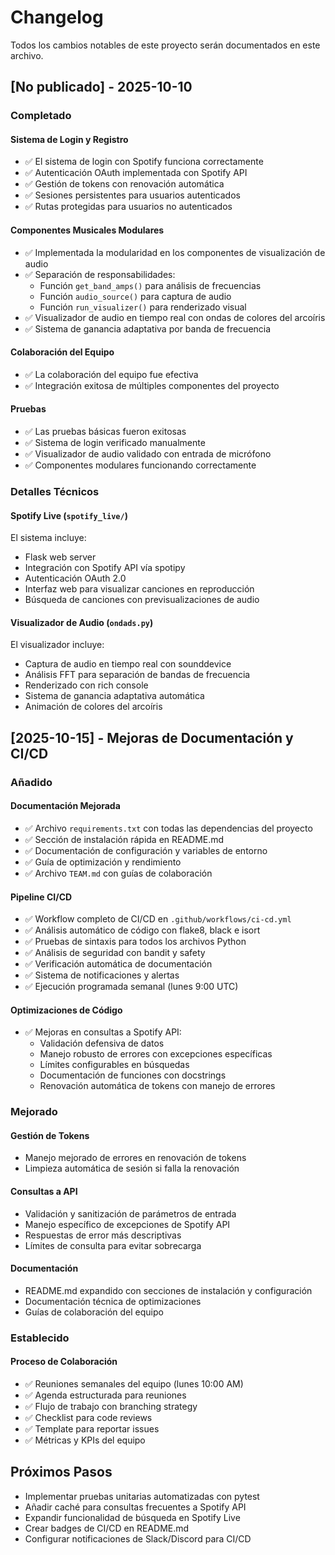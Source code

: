 # Changelog

Todos los cambios notables de este proyecto serán documentados en este archivo.

## [No publicado] - 2025-10-10

### Completado

#### Sistema de Login y Registro
- ✅ El sistema de login con Spotify funciona correctamente
- ✅ Autenticación OAuth implementada con Spotify API
- ✅ Gestión de tokens con renovación automática
- ✅ Sesiones persistentes para usuarios autenticados
- ✅ Rutas protegidas para usuarios no autenticados

#### Componentes Musicales Modulares
- ✅ Implementada la modularidad en los componentes de visualización de audio
- ✅ Separación de responsabilidades:
  - Función `get_band_amps()` para análisis de frecuencias
  - Función `audio_source()` para captura de audio
  - Función `run_visualizer()` para renderizado visual
- ✅ Visualizador de audio en tiempo real con ondas de colores del arcoíris
- ✅ Sistema de ganancia adaptativa por banda de frecuencia

#### Colaboración del Equipo
- ✅ La colaboración del equipo fue efectiva
- ✅ Integración exitosa de múltiples componentes del proyecto

#### Pruebas
- ✅ Las pruebas básicas fueron exitosas
- ✅ Sistema de login verificado manualmente
- ✅ Visualizador de audio validado con entrada de micrófono
- ✅ Componentes modulares funcionando correctamente

### Detalles Técnicos

#### Spotify Live (`spotify_live/`)
El sistema incluye:
- Flask web server
- Integración con Spotify API vía spotipy
- Autenticación OAuth 2.0
- Interfaz web para visualizar canciones en reproducción
- Búsqueda de canciones con previsualizaciones de audio

#### Visualizador de Audio (`ondads.py`)
El visualizador incluye:
- Captura de audio en tiempo real con sounddevice
- Análisis FFT para separación de bandas de frecuencia
- Renderizado con rich console
- Sistema de ganancia adaptativa automática
- Animación de colores del arcoíris

## [2025-10-15] - Mejoras de Documentación y CI/CD

### Añadido

#### Documentación Mejorada
- ✅ Archivo `requirements.txt` con todas las dependencias del proyecto
- ✅ Sección de instalación rápida en README.md
- ✅ Documentación de configuración y variables de entorno
- ✅ Guía de optimización y rendimiento
- ✅ Archivo `TEAM.md` con guías de colaboración

#### Pipeline CI/CD
- ✅ Workflow completo de CI/CD en `.github/workflows/ci-cd.yml`
- ✅ Análisis automático de código con flake8, black e isort
- ✅ Pruebas de sintaxis para todos los archivos Python
- ✅ Análisis de seguridad con bandit y safety
- ✅ Verificación automática de documentación
- ✅ Sistema de notificaciones y alertas
- ✅ Ejecución programada semanal (lunes 9:00 UTC)

#### Optimizaciones de Código
- ✅ Mejoras en consultas a Spotify API:
  - Validación defensiva de datos
  - Manejo robusto de errores con excepciones específicas
  - Límites configurables en búsquedas
  - Documentación de funciones con docstrings
  - Renovación automática de tokens con manejo de errores

### Mejorado

#### Gestión de Tokens
- Manejo mejorado de errores en renovación de tokens
- Limpieza automática de sesión si falla la renovación

#### Consultas a API
- Validación y sanitización de parámetros de entrada
- Manejo específico de excepciones de Spotify API
- Respuestas de error más descriptivas
- Límites de consulta para evitar sobrecarga

#### Documentación
- README.md expandido con secciones de instalación y configuración
- Documentación técnica de optimizaciones
- Guías de colaboración del equipo

### Establecido

#### Proceso de Colaboración
- ✅ Reuniones semanales del equipo (lunes 10:00 AM)
- ✅ Agenda estructurada para reuniones
- ✅ Flujo de trabajo con branching strategy
- ✅ Checklist para code reviews
- ✅ Template para reportar issues
- ✅ Métricas y KPIs del equipo

## Próximos Pasos

- Implementar pruebas unitarias automatizadas con pytest
- Añadir caché para consultas frecuentes a Spotify API
- Expandir funcionalidad de búsqueda en Spotify Live
- Crear badges de CI/CD en README.md
- Configurar notificaciones de Slack/Discord para CI/CD
